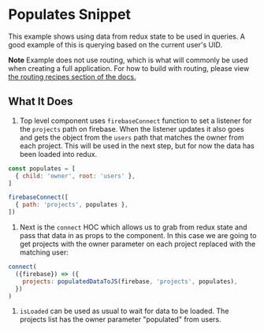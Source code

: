 # Populates Snippet

This example shows using data from redux state to be used in queries. A good example of this is querying based on the current user's UID.

**Note** Example does not use routing, which is what will commonly be used when creating a full application. For how to build with routing, please view [the routing recipes section of the docs.](/docs/recipes/routing.md/)

## What It Does

1. Top level component uses `firebaseConnect` function to set a listener for the `projects` path on firebase. When the listener updates it also goes and gets the object from the `users` path that matches the owner from each project. This will be used in the next step, but for now the data has been loaded into redux.
  ```js
  const populates = [
    { child: 'owner', root: 'users' },
  ]

  firebaseConnect([
    { path: 'projects', populates },
  ])
  ```

1. Next is the `connect` HOC which allows us to grab from redux state and pass that data in as props to the component. In this case we are going to get projects with the owner parameter on each project replaced with the matching user:

  ```js
  connect(
    ({firebase}) => ({
      projects: populatedDataToJS(firebase, 'projects', populates),
    })
  )
  ```

1. `isLoaded` can be used as usual to wait for data to be loaded. The projects list has the owner parameter "populated" from users.
